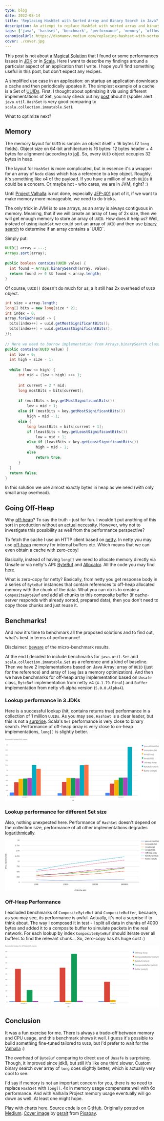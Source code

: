 ```yaml
---
type: blog
date: 2022-08-14
title: 'Replacing HashSet with Sorted Array and Binary Search in Java?'
description: An attempt to replace HashSet with sorted array and binary search for memory optimization. Including off-heap storage.
tags: ['java', 'hashset', 'benchmark', 'performance', 'memory', 'offheap']
canonicalUrl: https://dkomanov.medium.com/replacing-hashset-with-sorted-array-and-binary-search-in-java-4a3b8023f0b
cover: ./cover.jpg
---
```


This post is not about a [Magical Solution](https://en.wikipedia.org/wiki/No_Silver_Bullet) that I found or some performances issues in [JDK](/p/benchmarking-string-regionmatches/) or in [Scala](/p/map-performance-java-vs-scala/). Here I want to describe my findings around a particular aspect of an application that I write. I hope you'll find something useful in this post, but don't expect any recipes.

A simplified use case in an application: on startup an application downloads a cache and then periodically updates it. The simplest example of a cache is a Set of [UUIDs](https://cr.openjdk.java.net/~iris/se/17/latestSpec/api/java.base/java/util/UUID.html). First, I thought about optimizing it via using different implementations of Set, you may check out my [post](/p/map-performance-java-vs-scala) about it (spoiler alert: `java.util.HashSet` is very good comparing to `scala.collection.immutable.Set`).

What to optimize next?

## Memory

The memory layout for `UUID` is simple: an object itself + 16 bytes (2 `long` fields). Object size on 64-bit architecture is 16 bytes: 12 bytes header + 4 bytes for alignment (according to [jol](https://openjdk.org/projects/code-tools/jol/)). So, every `UUID` object occupies 32 bytes in heap.

The layout for `HashSet` is more complicated, but in essence it's a wrapper for an array of `Node` class which has a reference to a key object. Roughly, it's something like x4 of the payload. If you have a million of such `UUIDs` it could be a concern. Or maybe not - who cares, we are in JVM, right? :)

Until [Project Valhalla](https://openjdk.org/projects/valhalla/) is not done, especially [JEP-401](https://openjdk.org/jeps/401) part of it, if we want to make memory more manageable, we need to do tricks.

The only trick in JVM is to use arrays, as an array is always contiguous in memory. Meaning, that if we will create an array of `long` of 2x size, then we will get enough memory to store an array of `UUID`. How does it help us? Well, instead of using `HashSet` we could sort an array of `UUID` and then use [binary search](https://cr.openjdk.java.net/~iris/se/17/latestSpec/api/java.base/java/util/Arrays.html#binarySearch(T%5B%5D,T,java.util.Comparator)) to determine if an array contains a `UUID`.

Simply put:
```java
UUID[] array = ...;
Arrays.sort(array);

public boolean contains(UUID value) {
  int found = Arrays.binarySearch(array, value);
  return found >= 0 && found < array.length;
}
```

Of course, `UUID[]` doesn't do much for us, a it still has 2x overhead of `UUID` object.

```java
int size = array.length;
long[] bits = new long[size * 2];
int index = 0;
array.forEach(uuid -> {
  bits[index++] = uuid.getMostSignificantBits();
  bits[index++] = uuid.getLeastSignificantBits();
});

// Here we need to borrow implementation from Arrays.binarySearch class.
public contains(UUID value) {
  int low = 0;
  int high = size - 1;

  while (low <= high) {
      int mid = (low + high) >>> 1;

      int current = 2 * mid;
      long mostBits = bits[current];

      if (mostBits < key.getMostSignificantBits())
          low = mid + 1;
      else if (mostBits > key.getMostSignificantBits())
          high = mid - 1;
      else {
          long leastBits = bits[current + 1];
          if (leastBits < key.getLeastSignificantBits())
              low = mid + 1;
          else if (leastBits > key.getLeastSignificantBits())
              high = mid - 1;
          else
              return true;
      }
  }
  return false;
}
```

In this solution we use almost exactly bytes in heap as we need (with only small array overhead).

## Going Off-Heap

Why [off-heap](https://github.com/openjdk/jdk/blob/master/src/java.base/share/classes/jdk/internal/misc/Unsafe.java#L621)? To say the truth - just for fun. I wouldn't put anything of this sort in production without an [actual](https://blogs.oracle.com/javamagazine/post/the-unsafe-class-unsafe-at-any-speed) necessity. However, why not to investigate this possibility as well from the performance perspective?

To fetch the cache I use an HTTP client based on [netty](https://netty.io/). In netty you may use [off-heap](https://github.com/openjdk/jdk/blob/master/src/java.base/share/classes/jdk/internal/misc/Unsafe.java#L621) memory for internal buffers etc. Which means that we can even obtain a cache with zero-copy!

Basically, instead of having `long[]` we need to allocate memory directly via Unsafe or via netty's API: [ByteBuf](https://netty.io/4.1/api/io/netty/buffer/ByteBuf.html) and [Allocator](https://netty.io/4.1/api/io/netty/buffer/PooledByteBufAllocator.html). All the code you may find [here](https://github.com/dkomanov/stuff/tree/16685505efad45555f0f048601c049b028835fe0/src/com/komanov/offheap).

What is zero-copy for netty? Basically, from netty you get response body in a series of `ByteBuf` instances that contain references to off-heap allocated memory with the chunk of the data. What you can do is to create a `CompositeByteBuf` and add all chunks to this composite buffer (if cache-server responds with already sorted, prepared data), then you don't need to copy those chunks and just reuse it.

## Benchmarks!

And now it's time to benchmark all the proposed solutions and to find out, what's best in terms of performance!

Disclaimer: [beware](http://wiki.jvmlangsummit.com/images/1/1d/PerformanceAnxiety2010.pdf) of the micro-benchmark results.

At the end I decided to include benchmarks for `java.util.Set` and `scala.collection.immutable.Set` as a reference and a kind of baseline. Then we have 2 implementations based on Java Array: array of `UUID` (just for the reference) and array of `long` (as a memory optimization). And then we have benchmarks for off-heap array implementation based on `Unsafe` class, `ByteBuf` implementation from netty v4 (`4.1.79.Final`) and `Buffer` implementation from netty v5 alpha version (`5.0.0.Alpha4`).

### Lookup performance in 3 JDKs

Here is a successful lookup (hit, contains returns true) performance in a collection of 1 million `UUIDs`. As you may see, `HashSet` is a clear leader, but this is not a [surprise](/p/map-performance-java-vs-scala/). Scala's `Set` performance is very close to binary search. Performance of off-heap array is very close to on-heap implementations, `long[]` is slightly better.

![Successful Lookup on a set of 1M items, all JVMs](./chart-all-jdks.png)

### Lookup performance for different Set size

Also, nothing unexpected here. Performance of `HashSet` doesn't depend on the collection size, performance of all other implementations degrades [logarithmically](https://en.wikipedia.org/wiki/Binary_search_algorithm).

![Successful Lookup, all sizes, openjdk-17](./chart-all-sizes.png)

### Off-Heap Performance

I excluded benchmarks of `CompositeByteBuf` and `CompositeBuffer`, because, as you may see, its performance is awful. Actually, it's not a surprise if to think about. The way I composed it in test - I split all data in chunks of 4000 bytes and added it to a composite buffer to simulate packets in the real network. For each lookup by index `CompositeByteBuf` should iterate over all buffers to find the relevant chunk... So, zero-copy has its huge cost :)

![Successful Lookup on a set of 1M items, off-heap only](./chart-off-heap.png)

## Conclusion

It was a fun exercise for me. There is always a trade-off between memory and CPU usage, and this benchmark shows it well. I guess it's possible to build something fine-tuned tailored to `UUID`, but I'd prefer to wait for the [Valhalla](https://openjdk.org/projects/valhalla/) :)

The overhead of `ByteBuf` comparing to direct use of `Unsafe` is surprising. Though, it improved since jdk8, but still it's like one third slower. Custom binary search over array of `long` does slightly better, which is actually very cool to see.

I'd say if memory is not an important concern for you, there is no need to replace `HashSet` with `long[]`. 4x in memory usage compensate well with 6x performance. And with Valhalla Project memory usage eventually will go down as well. At least one might hope.


Play with charts [here](/charts/offheap-array). Source code is on [GitHub](https://github.com/dkomanov/stuff/blob/16685505efad45555f0f048601c049b028835fe0/src/com/komanov/offheap/jmh/Benchmarks.scala). Originally posted on [Medium](https://dkomanov.medium.com/replacing-hashset-with-sorted-array-and-binary-search-in-java-4a3b8023f0b). [Cover image](https://pixabay.com/illustrations/binary-zero-one-digital-blue-797274/) by [geralt](https://pixabay.com/users/geralt-9301/) from [Pixabay](https://pixabay.com/).
